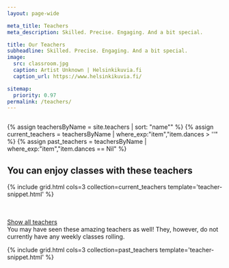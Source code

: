 ```yaml
---
layout: page-wide

meta_title: Teachers
meta_description: Skilled. Precise. Engaging. And a bit special.

title: Our Teachers
subheadline: Skilled. Precise. Engaging. And a bit special.
image:
  src: classroom.jpg
  caption: Artist Unknown | Helsinkikuvia.fi
  caption_url: https://www.helsinkikuvia.fi/

sitemap:
  priority: 0.97
permalink: /teachers/
---
```


<div class="row"><div class="medium-8 columns medium-offset-2">

</div></div>

{% assign teachersByName = site.teachers | sort: "name"" %}
{% assign current_teachers = teachersByName | where_exp:"item","item.dances > ''" %}
{% assign past_teachers = teachersByName | where_exp:"item","item.dances == Nil" %}


## You can enjoy classes with these teachers

{% include grid.html cols=3 collection=current_teachers template='teacher-snippet.html' %}

<br />
<br />

<section class="accordion" data-accordion>
  <div class="accordion-navigation">
    <a href="#rest-of-the-teachers">Show all teachers</a>
    <div id="rest-of-the-teachers" class="content">
      You may have seen these amazing teachers as well! They, however, do not currently have any weekly classes rolling.

{% include grid.html cols=3 collection=past_teachers template='teacher-snippet.html' %}
    </div>
  </div>
</section>
